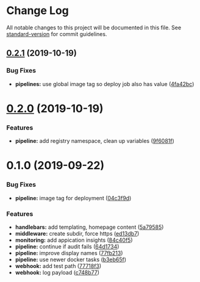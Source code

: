 # Change Log

All notable changes to this project will be documented in this file. See [standard-version](https://github.com/conventional-changelog/standard-version) for commit guidelines.

<a name="0.2.1"></a>
## [0.2.1](https://github.com/julie-ng/azure-nodejs-dummy/compare/v0.2.0...v0.2.1) (2019-10-19)


### Bug Fixes

* **pipelines:** use global image tag so deploy job also has value ([4fa42bc](https://github.com/julie-ng/azure-nodejs-dummy/commit/4fa42bc))



<a name="0.2.0"></a>
# [0.2.0](https://github.com/julie-ng/azure-nodejs-dummy/compare/v0.1.0...v0.2.0) (2019-10-19)


### Features

* **pipeline:** add registry namespace, clean up variables ([9f6081f](https://github.com/julie-ng/azure-nodejs-dummy/commit/9f6081f))



<a name="0.1.0"></a>
# 0.1.0 (2019-09-22)


### Bug Fixes

* **pipeline:** image tag for deployment ([04c3f9d](https://github.com/julie-ng/azure-nodejs-dummy/commit/04c3f9d))


### Features

* **handlebars:** add templating, homepage content ([5a79585](https://github.com/julie-ng/azure-nodejs-dummy/commit/5a79585))
* **middleware:** create subdir, force https ([ed13db7](https://github.com/julie-ng/azure-nodejs-dummy/commit/ed13db7))
* **monitoring:** add appication insights ([84c40f5](https://github.com/julie-ng/azure-nodejs-dummy/commit/84c40f5))
* **pipeline:** continue if audit fails ([64d1734](https://github.com/julie-ng/azure-nodejs-dummy/commit/64d1734))
* **pipeline:** improve display names ([77fb213](https://github.com/julie-ng/azure-nodejs-dummy/commit/77fb213))
* **pipeline:** use newer docker tasks ([b3eb65f](https://github.com/julie-ng/azure-nodejs-dummy/commit/b3eb65f))
* **webhook:** add test path ([77718f3](https://github.com/julie-ng/azure-nodejs-dummy/commit/77718f3))
* **webhook:** log payload ([c748b77](https://github.com/julie-ng/azure-nodejs-dummy/commit/c748b77))
